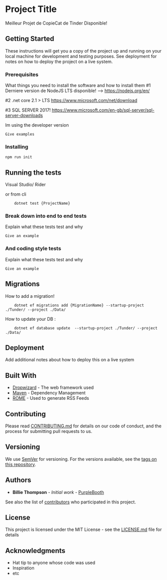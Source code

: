 # Project Title

Meilleur Projet de CopieCat de Tinder Disponible!

## Getting Started

These instructions will get you a copy of the project up and running on your local machine for development and testing purposes. See deployment for notes on how to deploy the project on a live system.

### Prerequisites

What things you need to install the software and how to install them
#1 Derniere version de NodeJS LTS disponible!
--> https://nodejs.org/en/  

#2 .net core 2.1 > LTS
 https://www.microsoft.com/net/download

#3 SQL SERVER 2017!
	https://www.microsoft.com/en-gb/sql-server/sql-server-downloads
	
Im using the developer version  

```
Give examples
```

### Installing


```
npm run init
```


## Running the tests

Visual Studio/ Rider

or from cli
```
	dotnet test {ProjectName}
```


### Break down into end to end tests

Explain what these tests test and why

```
Give an example
```

### And coding style tests

Explain what these tests test and why

```
Give an example
```

## Migrations

How to add a migration!

```
	dotnet ef migrations add {MigrationName} --startup-project ./Tunder/ --project ./Data/
```

How to update your DB :

```
	dotnet ef database update  --startup-project ./Tunder/ --project ./Data/
```
## Deployment

Add additional notes about how to deploy this on a live system

## Built With

* [Dropwizard](http://www.dropwizard.io/1.0.2/docs/) - The web framework used
* [Maven](https://maven.apache.org/) - Dependency Management
* [ROME](https://rometools.github.io/rome/) - Used to generate RSS Feeds

## Contributing

Please read [CONTRIBUTING.md](https://gist.github.com/PurpleBooth/b24679402957c63ec426) for details on our code of conduct, and the process for submitting pull requests to us.

## Versioning

We use [SemVer](http://semver.org/) for versioning. For the versions available, see the [tags on this repository](https://github.com/your/project/tags). 

## Authors

* **Billie Thompson** - *Initial work* - [PurpleBooth](https://github.com/PurpleBooth)

See also the list of [contributors](https://github.com/your/project/contributors) who participated in this project.

## License

This project is licensed under the MIT License - see the [LICENSE.md](LICENSE.md) file for details

## Acknowledgments

* Hat tip to anyone whose code was used
* Inspiration
* etc

